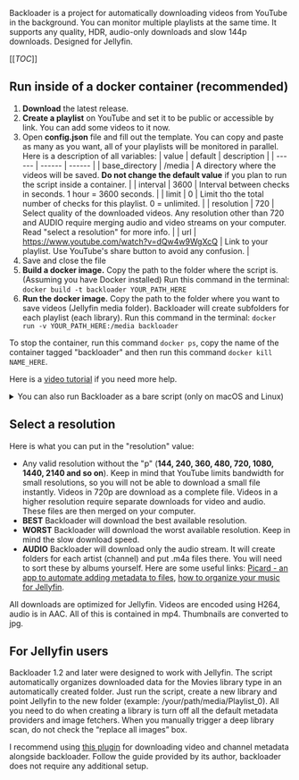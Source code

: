 
Backloader is a project for automatically downloading videos from YouTube in the background. You can monitor multiple playlists at the same time. It supports any quality, HDR, audio-only downloads and slow 144p downloads. Designed for Jellyfin.

[[_TOC_]]

## Run inside of a docker container (recommended)

1. **Download** the latest release. 
2. **Create a playlist** on YouTube and set it to be public or accessible by link. You can add some videos to it now.
3. Open **config.json** file and fill out the template. You can copy and paste as many as you want, all of your playlists will be monitored in parallel. Here is a description of all variables:
    | value | default | description |
    | ------ | ------ | ------ |
    | base_directory | /media | A directory where the videos will be saved. **Do not change the default value** if you plan to run the script inside a container. |
    | interval | 3600 | Interval between checks in seconds. 1 hour = 3600 seconds. |
    | limit | 0 | Limit tho the total number of checks for this playlist. 0 = unlimited. |
    | resolution | 720 | Select quality of the downloaded videos. Any resolution other than 720 and AUDIO require merging audio and video streams on your computer. Read "select a resolution" for more info. |
    | url | https://www.youtube.com/watch?v=dQw4w9WgXcQ | Link to your playlist. Use YouTube's share button to avoid any confusion. |
4. Save and close the file
5. **Build a docker image.** Copy the path to the folder where the script is. (Assuming you have Docker installed) Run this command in the terminal: `docker build -t backloader YOUR_PATH_HERE` 
6. **Run the docker image.** Copy the path to the folder where you want to save videos (Jellyfin media folder). Backloader will create subfolders for each playlist (each library). Run this command in the terminal: `docker run -v YOUR_PATH_HERE:/media backloader`

To stop the container, run this command `docker ps`, copy the name of the container tagged "backloader" and then run this command `docker kill NAME_HERE`.

Here is a [video tutorial](https://youtu.be/dHGdwpchwL8) if you need more help.




<details><summary>You can also run Backloader as a bare script (only on macOS and Linux)</summary>

1. **Download** the script. 
2. Install or **update python**. Follow the guide on [python.org](http://python.org).
3. **Install dependencies** `pip install yt_dlp pillow`.
4. **Create a playlist** on YouTube and set it to be public or accessible by link. You can add some videos to it now.
5. Follow steps 3 and 4 from the list above.
6. **Run** the script `python path/to/backloader.py`.

Note that backloader will create some files at this location "/", so you might want to run it inside of a virtual environment.

</details>

## Select a resolution

Here is what you can put in the "resolution" value:
- Any valid resolution without the "p" (**144, 240, 360, 480, 720, 1080, 1440, 2140 and so on**). Keep in mind that YouTube limits bandwidth for small resolutions, so you will not be able to download a small file instantly. Videos in 720p are download as a complete file. Videos in a higher resolution require separate downloads for video and audio. These files are then merged on your computer.
- **BEST** Backloader will download the best available resolution.
- **WORST** Backloader will download the worst available resolution. Keep in mind the slow download speed.
- **AUDIO** Backloader will download only the audio stream. It will create folders for each artist (channel) and put .m4a files there. You will need to sort these by albums yourself. Here are some useful links: [Picard - an app to automate adding metadata to files](https://picard.musicbrainz.org), [how to organize your music for Jellyfin](https://jellyfin.org/docs/general/server/media/music.html).

All downloads are optimized for Jellyfin. Videos are encoded using H264, audio is in AAC. All of this is contained in mp4. Thumbnails are converted to jpg.




## For Jellyfin users


Backloader 1.2 and later were designed to work with Jellyfin. 
The script automatically organizes downloaded data for the Movies library type in an automatically created folder. 
Just run the script, create a new library and point Jellyfin to the new folder (example: /your/path/media/Playlist_0). All you need to do when creating a library is turn off all the default metadata providers and image fetchers. When you manually trigger a deep library scan, do not check the “replace all images” box.

I recommend using [this plugin](https://github.com/ankenyr/jellyfin-youtube-metadata-plugin) for downloading video and channel metadata alongside backloader. Follow the guide provided by its author, backloader does not require any additional setup.





